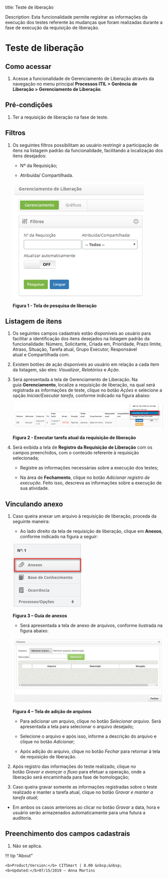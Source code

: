 title: Teste de liberação

Description: Esta funcionalidade permite registrar as informações da execução
dos testes referente às mudanças que foram realizadas durante a fase de execução
da requisição de liberação.

# Teste de liberação

Como acessar
------------

1.  Acesse a funcionalidade de Gerenciamento de Liberação através da navegação
    no menu principal **Processos ITIL \> Gerência de Liberação \>
    Gerenciamento de Liberação**.

Pré-condições
-------------

1.  Ter a requisição de liberação na fase de teste.

Filtros
-------

1.  Os seguintes filtros possibilitam ao usuário restringir a participação de
    itens na listagem padrão da funcionalidade, facilitando a localização dos
    itens desejados:

    -  Nº da Requisição;

    -  Atribuída/ Compartilhada.

    ![Criar](images/test-1.png)

    **Figura 1 - Tela de pesquisa de liberação**

Listagem de itens
-----------------

1.  Os seguintes campos cadastrais estão disponíveis ao usuário para facilitar a
    identificação dos itens desejados na listagem padrão da
    funcionalidade: Número, Solicitante, Criada em, Prioridade, Prazo limite,
    Atraso, Situação, Tarefa atual, Grupo Executor, Responsável
    atual e Compartilhada com.

2.  Existem botões de ação disponíveis ao usuário em relação a cada item da
    listagem, são eles: *Visualizar*, *Relatórios* e *Ação*.

3.  Será apresentada a tela de Gerenciamento de Liberação. Na
    guia **Gerenciamento**, localize a requisição de liberação, na qual será
    registrada as informações de teste, clique no botão *Ações* e selecione a
    opção *Iniciar/Executar tarefa*, conforme indicado na figura abaixo:

    ![Criar](images/test-2.png)

    **Figura 2 - Executar tarefa atual da requisição de liberação**

1.  Será exibida a tela de **Registro da Requisição de Liberação** com os campos
    preenchidos, com o conteúdo referente à requisição selecionada;

    -  Registre as informações necessárias sobre a execução dos testes;

    -  Na área de **Fechamento**, clique no botão *Adicionar registro de execução*.
    Feito isso, descreva as informações sobre a execução de sua atividade.

Vinculando anexo
----------------

1.  Caso queira anexar um arquivo à requisição de liberação, proceda da seguinte
    maneira:

    -  Ao lado direito da tela de requisição de liberação, clique em **Anexos**,
    conforme indicado na figura a seguir:

    ![Criar](images/test-3.png)

    **Figura 3 – Guia de anexos**

    -  Será apresentada a tela de anexo de arquivos, conforme ilustrada na figura
    abaixo:

    ![Criar](images/test-4.png)

    **Figura 4 – Tela de adição de arquivos**

    -  Para adicionar um arquivo, clique no botão *Selecionar arquivo*. Será
    apresentada a tela para selecionar o arquivo desejado;

    -  Selecione o arquivo e após isso, informe a descrição do arquivo e clique no
    botão *Adicionar*;

    -  Após adição do arquivo, clique no botão *Fechar* para retornar à tela de
    requisição de liberação.

1.  Após registro das informações do teste realizado, clique no botão *Gravar e
    avançar o fluxo* para efetuar a operação, onde a liberação será encaminhada
    para fase de homologação;

2.  Caso queira gravar somente as informações registradas sobre o teste
    realizado e manter a tarefa atual, clique no botão G*ravar e manter a tarefa
    atual*;

   -  Em ambos os casos anteriores ao clicar no botão *Gravar* a data, hora e
    usuário serão armazenados automaticamente para uma futura a auditoria.

Preenchimento dos campos cadastrais
-----------------------------------

1.  Não se aplica.


!!! tip "About"

    <b>Product/Version:</b> CITSmart | 8.00 &nbsp;&nbsp;
    <b>Updated:</b>07/15/2019 – Anna Martins
